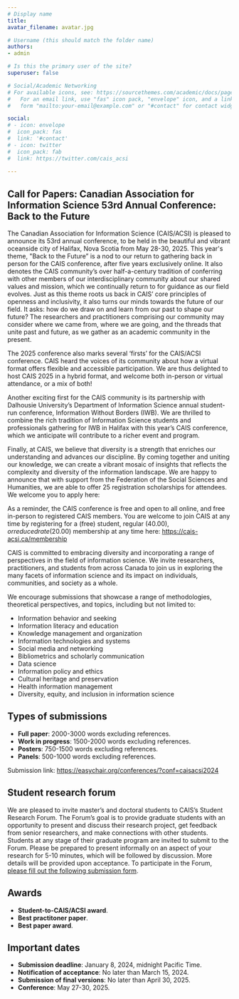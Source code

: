```yaml
---
# Display name
title: 	
avatar_filename: avatar.jpg

# Username (this should match the folder name)
authors:
- admin

# Is this the primary user of the site?
superuser: false

# Social/Academic Networking
# For available icons, see: https://sourcethemes.com/academic/docs/page-builder/#icons
#   For an email link, use "fas" icon pack, "envelope" icon, and a link in the
#   form "mailto:your-email@example.com" or "#contact" for contact widget.

social:
# - icon: envelope
#  icon_pack: fas
#  link: '#contact'
# - icon: twitter
#  icon_pack: fab
#  link: https://twitter.com/cais_acsi
  
---
```


## Call for Papers: Canadian Association for Information Science 53rd Annual Conference: Back to the Future
  
The Canadian Association for Information Science (CAIS/ACSI) is pleased to announce its 53rd annual conference, to be held in the beautiful and vibrant oceanside city of Halifax, Nova Scotia from May 28-30, 2025. This year's theme, "Back to the Future” is a nod to our return to gathering back in person for the CAIS conference, after five years exclusively online. It also denotes the CAIS community’s over half-a-century tradition of conferring with other members of our interdisciplinary community about our shared values and mission, which we continually return to for guidance as our field evolves. Just as this theme roots us back in CAIS’ core principles of openness and inclusivity, it also turns our minds towards the future of our field. It asks: how do we draw on and learn from our past to shape our future? The researchers and practitioners comprising our community may consider where we came from, where we are going, and the threads that unite past and future, as we gather as an academic community in the present.

The 2025 conference also marks several ‘firsts’ for the CAIS/ACSI conference. CAIS heard the voices of its community about how a virtual format offers flexible and accessible participation. We are thus delighted to host CAIS 2025 in a hybrid format, and welcome both in-person or virtual attendance, or a mix of both! 

Another exciting first for the CAIS community is its partnership with Dalhousie University’s Department of Information Science annual student-run conference, Information Without Borders (IWB). We are thrilled to combine the rich tradition of Information Science students and professionals gathering for IWB in Halifax with this year’s CAIS conference, which we anticipate will contribute to a richer event and program. 

Finally, at CAIS, we believe that diversity is a strength that enriches our understanding and advances our discipline. By coming together and uniting our knowledge, we can create a vibrant mosaic of insights that reflects the complexity and diversity of the information landscape. We are happy to announce that with support from the Federation of the Social Sciences and Humanities, we are able to offer 25 registration scholarships for attendees. We welcome you to apply here:

As a reminder, the CAIS conference is free and open to all online, and free in-person to registered CAIS members. You are welcome to join CAIS at any time by registering for a (free) student, regular ($40.00), or reduced rate ($20.00) membership at any time here: https://cais-acsi.ca/membership 

CAIS is committed to embracing diversity and incorporating a range of perspectives in the field of information science. We invite researchers, practitioners, and students from across Canada to join us in exploring the many facets of information science and its impact on individuals, communities, and society as a whole. 

We encourage submissions that showcase a range of methodologies, theoretical perspectives, and topics, including but not limited to:

- Information behavior and seeking
- Information literacy and education
- Knowledge management and organization
- Information technologies and systems
- Social media and networking
- Bibliometrics and scholarly communication
- Data science 
- Information policy and ethics
- Cultural heritage and preservation
- Health information management
- Diversity, equity, and inclusion in information science

## Types of submissions

- <strong>Full paper</strong>: 2000-3000 words excluding references. 
- <strong>Work in progress</strong>: 1500-2000 words excluding references.
- <strong>Posters</strong>: 750-1500 words excluding references.
- <strong>Panels</strong>: 500-1000 words excluding references.

Submission link: <a href = "https://easychair.org/conferences/?conf=caisacsi2024">https://easychair.org/conferences/?conf=caisacsi2024</a>

## Student research forum
We are pleased to invite master’s and doctoral students to CAIS’s Student Research Forum. The Forum’s goal is to provide graduate students with an opportunity to present and discuss their research project, get feedback from senior researchers, and make connections with other students. Students at any stage of their graduate program are invited to submit to the Forum. Please be prepared to present informally on an aspect of your research for 5-10 minutes, which will be followed by discussion. More details will be provided upon acceptance.
To participate in the Forum, <a href="https://forms.gle/HE3t4gim3XSym6eH9">please fill out the following submission form</a>.

## Awards
- <strong>Student-to-CAIS/ACSI award</strong>.
- <strong>Best practitoner paper</strong>.
- <strong>Best paper award</strong>.

## Important dates 

- <strong>Submission deadline</strong>: January 8, 2024, midnight Pacific Time.
- <strong>Notification of acceptance</strong>: No later than March 15, 2024.
- <strong>Submission of final versions</strong>: No later than April 30, 2025.
- <strong>Conference</strong>: May 27-30, 2025.